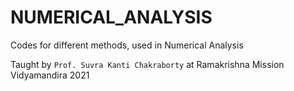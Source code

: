 # NUMERICAL_ANALYSIS
Codes for different methods, used in Numerical Analysis

Taught by `Prof. Suvra Kanti Chakraborty` at Ramakrishna Mission Vidyamandira 2021
